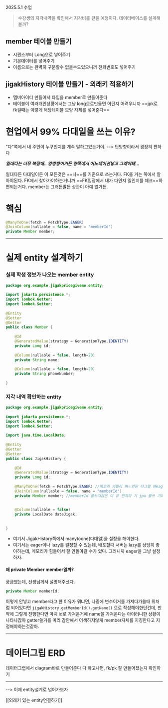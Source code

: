 2025.5.1 수업

>수강생의 지각내역을 확인해서 지각비를 걷을 예정이다. 데이터베이스를 설계해볼까?
## member 테이블 만들기
- 시퀀스부터 Long으로 넣어주기
- 기본데이터를 넣어주기
- 이름으로는 완벽히 구분할수 없을수도있으니까 전화번호도 넣어주기

## jigakHistory 테이블 만들기 - 외래키 적용하기
- 멤버아이디 만들어서 타입을 member로 만들어준다
- 테이블이 여러개인상황에서는 그냥 long으로만들면 어딘지 어려우니까
	==jpk로 fk걸때는 이렇게 해당테이블 모양 자체를 넣어준다==




# 현업에서 99% 다대일을 쓰는 이유?
"다"쪽에서 내 주인이 누구인지를 계속 말하고있는거야. --> 단방향이라서 굉장히 편하다

***일대다는 너무 복잡해.. 양방향이거든 양쪽에서 어노테이션넣고 그래야돼...***


일대다든 다대일이든 이 모든것은 ==나==를 기준으로 쓰는거다.
FK를 거는 쪽에서 알아야된다. FK에서 찾아가야하는거니까 ==FK입장에서 내가 다인지 일인지를 체크==하면되는거다. member는 그러든말든 상관이 아예 없거든.



# 핵심

```java
@ManyToOne(fetch = FetchType.EAGER)  
@JoinColumn(nullable = false, name = "memberId")   
private Member member;
```



---


# 실제 entity 설계하기


### 실제 학생 정보가 나오는 member entity

```java
package org.example.jigakpricegiveme.entity;  
  
import jakarta.persistence.*;  
import lombok.Getter;  
import lombok.Setter;  
  
@Entity  
@Setter  
@Getter  
public class Member {  
  
    @Id  
    @GeneratedValue(strategy = GenerationType.IDENTITY)  
    private Long id;  
  
    @Column(nullable = false, length=20)  
    private String name;  
  
    @Column(nullable = false, length=20)  
    private String phoneNumber;  
      
}
```

### 지각 내역 확인하는 entity

```java
package org.example.jigakpricegiveme.entity;  
  
import jakarta.persistence.*;  
import lombok.Getter;  
import lombok.Setter;  
  
import java.time.LocalDate;  
  
@Entity  
@Getter  
@Setter  
public class JigakHistory {  
  
    @Id  
    @GeneratedValue(strategy = GenerationType.IDENTITY)  
    private Long id;  
  
    @ManyToOne(fetch = FetchType.EAGER) //메모리 가딸리 며ㄴ안된 다그럴 땐eager  
    @JoinColumn(nullable = false, name = "memberId")  
    private Member member; //memberId 를쓰지않은 이 유 인지하 기 jpa 를쓰 기때~문  
  
  
    @Column(nullable = false)  
    private LocalDate dateJigak;  
  
  
}
```


- 여기서 JigakHistory쪽에서 manytoone(다대일)을 설정을 해야한다.
- 여기서는 eager이나 lazy를 결정할 수 있는데, 배포할때 서버는 lazy를 상당히 좋아하는데, 메모리가 힘들어서 잘 안돌아갈 수가 있다. 그러니까 eager을 그냥 설정하자.

#### 왜 private Member member일까?
궁금했는데, 선생님께서 설명해주셨다. 

```java
private Member memberId;
```
이렇게 안넣고  member라고 한 이유가 뭐냐면, 
나중에 변수이거를 가져다가쓸때 위처럼 되어있다면
`jigakHistory.getMemberId().getName()` 으로 작성해야한단건데,
만약에 그렇게 진행한다면 마치 id로 가져온거에 name을 가져온다는 아이러니한 상황이 나타나잖아
getter쓸거를 미리 감안해서 어색하지않게 member자체를 지칭한다고 지정해야하는것같아.



---


# 데이터그립 ERD

데이터그랩에서 diagram바로 만들어준다
다 하고나면, fk/pk 잘 만들어졌는지 확인하기




---

--> 이제 entity설계로 넘어가보자

[[외래키 있는 entity연결하기]]





